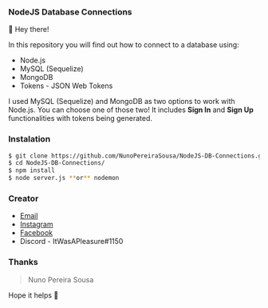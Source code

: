 ### NodeJS Database Connections

🦉 Hey there!

In this repository you will find out how to connect to a database using:
* Node.js
* MySQL (Sequelize)
* MongoDB 
* Tokens - JSON Web Tokens

I used MySQL (Sequelize) and MongoDB as two options to work with Node.js. You can choose one of those two!
It includes **Sign In** and **Sign Up** functionalities with tokens being generated.

### Instalation
```sh
$ git clone https://github.com/NunoPereiraSousa/NodeJS-DB-Connections.git
$ cd NodeJS-DB-Connections/
$ npm install
$ node server.js **or** nodemon
```

### Creator

* [Email](mailto:9180579@esmad.ipp.pt)
* [Instagram](https://www.instagram.com/nunopereirasousa/)
* [Facebook](https://www.facebook.com/nuno.sousa.9655806/)
* Discord - ItWasAPleasure#1150

### Thanks

> Nuno Pereira Sousa

Hope it helps :snake:
